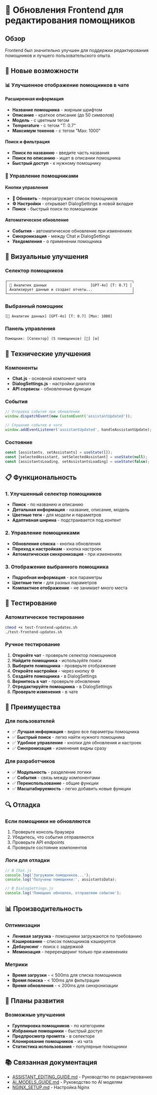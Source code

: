 # 🎨 Обновления Frontend для редактирования помощников

## Обзор
Frontend был значительно улучшен для поддержки редактирования помощников и лучшего пользовательского опыта.

## 🚀 Новые возможности

### 📊 Улучшенное отображение помощников в чате

#### Расширенная информация
- **Название помощника** - жирным шрифтом
- **Описание** - краткое описание (до 50 символов)
- **Модель** - с цветным тегом
- **Temperature** - с тегом "T: 0.7"
- **Максимум токенов** - с тегом "Max: 1000"

#### Поиск и фильтрация
- **Поиск по названию** - введите часть названия
- **Поиск по описанию** - ищет в описании помощника
- **Быстрый доступ** - к нужному помощнику

### 🔄 Управление помощниками

#### Кнопки управления
- **🔄 Обновить** - перезагружает список помощников
- **⚙️ Настройки** - открывает DialogSettings в новой вкладке
- **Поиск** - быстрый поиск по помощникам

#### Автоматическое обновление
- **События** - автоматическое обновление при изменениях
- **Синхронизация** - между Chat и DialogSettings
- **Уведомления** - о применении помощника

## 🎨 Визуальные улучшения

### Селектор помощников
```
┌─────────────────────────────────────────────────────────┐
│ 🤖 Аналитик данных                    [GPT-4o] [T: 0.7] │
│ Анализирует данные и создает отчеты...                  │
└─────────────────────────────────────────────────────────┘
```

### Выбранный помощник
```
[🤖 Аналитик данных] [GPT-4o] [T: 0.7] [Max: 1000]
```

### Панель управления
```
Помощник: [Селектор] (5 помощников) [🔄] [⚙️]
```

## 🔧 Технические улучшения

### Компоненты
- **Chat.js** - основной компонент чата
- **DialogSettings.js** - настройки диалогов
- **API сервисы** - обновленные функции

### События
```javascript
// Отправка события при обновлении
window.dispatchEvent(new CustomEvent('assistantUpdated'));

// Слушание события в чате
window.addEventListener('assistantUpdated', handleAssistantUpdate);
```

### Состояние
```javascript
const [assistants, setAssistants] = useState([]);
const [selectedAssistant, setSelectedAssistant] = useState(null);
const [assistantsLoading, setAssistantsLoading] = useState(false);
```

## 📋 Функциональность

### 1. Улучшенный селектор помощников
- **Поиск** - по названию и описанию
- **Детальная информация** - название, описание, модель
- **Цветные теги** - для модели и параметров
- **Адаптивная ширина** - подстраивается под контент

### 2. Управление помощниками
- **Обновление списка** - кнопка обновления
- **Переход к настройкам** - кнопка настроек
- **Автоматическая синхронизация** - при изменениях

### 3. Отображение выбранного помощника
- **Подробная информация** - все параметры
- **Цветные теги** - для разных параметров
- **Компактное отображение** - не занимает много места

## 🧪 Тестирование

### Автоматическое тестирование
```bash
chmod +x test-frontend-updates.sh
./test-frontend-updates.sh
```

### Ручное тестирование
1. **Откройте чат** - проверьте селектор помощников
2. **Найдите помощника** - используйте поиск
3. **Выберите помощника** - проверьте отображение
4. **Откройте настройки** - через кнопку ⚙️
5. **Создайте помощника** - в DialogSettings
6. **Вернитесь в чат** - проверьте обновление
7. **Отредактируйте помощника** - в DialogSettings
8. **Проверьте изменения** - в чате

## 🎯 Преимущества

### Для пользователей
- ✅ **Лучшая информация** - видно все параметры помощника
- ✅ **Быстрый поиск** - легко найти нужного помощника
- ✅ **Удобное управление** - кнопки для обновления и настроек
- ✅ **Синхронизация** - изменения видны сразу

### Для разработчиков
- ✅ **Модульность** - разделение логики
- ✅ **События** - связь между компонентами
- ✅ **Переиспользование** - общие функции
- ✅ **Масштабируемость** - легко добавить новые функции

## 🔍 Отладка

### Если помощники не обновляются
1. Проверьте консоль браузера
2. Убедитесь, что события отправляются
3. Проверьте API endpoints
4. Проверьте состояние компонентов

### Логи для отладки
```javascript
// В Chat.js
console.log('Загружаем помощников...');
console.log('Получены помощники:', assistantsData);

// В DialogSettings.js
console.log('Помощник обновлен, отправляем событие');
```

## 📊 Производительность

### Оптимизации
- **Ленивая загрузка** - помощники загружаются по требованию
- **Кэширование** - список помощников кэшируется
- **Дебаунсинг** - поиск с задержкой
- **Мемоизация** - перерендеринг только при изменениях

### Метрики
- **Время загрузки** - < 500ms для списка помощников
- **Время поиска** - < 100ms для фильтрации
- **Время обновления** - < 200ms для синхронизации

## 🚀 Планы развития

### Возможные улучшения
- **Группировка помощников** - по категориям
- **Избранные помощники** - быстрый доступ
- **Предпросмотр промпта** - в селекторе
- **Клонирование помощников** - из чата
- **Статистика использования** - популярные помощники

## 📚 Связанная документация

- [ASSISTANT_EDITING_GUIDE.md](./ASSISTANT_EDITING_GUIDE.md) - Руководство по редактированию
- [AI_MODELS_GUIDE.md](./AI_MODELS_GUIDE.md) - Руководство по AI моделям
- [NGINX_SETUP.md](./NGINX_SETUP.md) - Настройка Nginx
